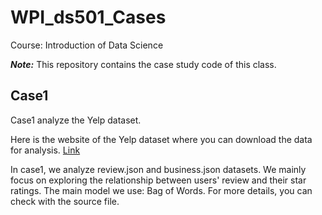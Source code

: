 # WPI_ds501_Cases

Course: Introduction of Data Science 

<b><i>Note:</i></b> This repository contains the case study code of this class.

## Case1 

Case1 analyze the Yelp dataset. 

Here is the website of the Yelp dataset where you can download the data for analysis. [Link](https://www.yelp.com/dataset/challenge)

In case1, we analyze review.json and business.json datasets. We mainly focus on exploring the relationship between users' review and their star ratings. The main model we use: Bag of Words. For more details, you can check with the source file.

